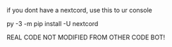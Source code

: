 if you dont have a nextcord, use this to ur console

py -3 -m pip install -U nextcord

REAL CODE NOT MODIFIED FROM OTHER CODE BOT!
